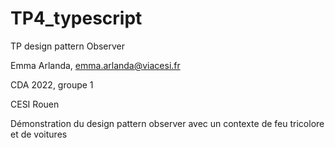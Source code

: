 # TP4_typescript

TP design pattern Observer

Emma Arlanda, emma.arlanda@viacesi.fr


CDA 2022, groupe 1

CESI Rouen


Démonstration du design pattern observer avec un contexte de feu tricolore et de voitures
